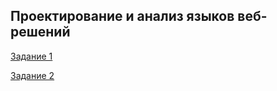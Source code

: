 ## Проектирование и анализ языков веб-решений

[Задание 1](https://rancerenly.github.io/math-xsl/%D0%97%D0%B0%D0%B4%D0%B0%D0%BD%D0%B8%D0%B5%201/)

[Задание 2](https://rancerenly.github.io/math-xsl/%D0%97%D0%B0%D0%B4%D0%B0%D0%BD%D0%B8%D0%B5%202/)

